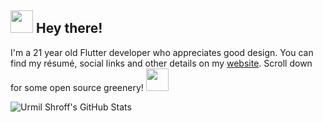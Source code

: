 ## <img src="https://github.com/urmilshroff/urmilshroff/blob/master/assets/animated_emoji/man_waving.gif" height="36vw" width="36vw"> Hey there!

I'm a 21 year old Flutter developer who appreciates good design. You can find my résumé, social links and other details on my [website](https://urmilshroff.tech/). Scroll down for some open source greenery! <img src="https://github.com/urmilshroff/urmilshroff/blob/master/assets/animated_emoji/hand_down.gif" height="36vw" width="36vw">

![Urmil Shroff's GitHub Stats](https://github-readme-stats.vercel.app/api?username=urmilshroff)
